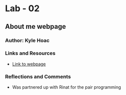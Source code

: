 # Lab - 02

## About me webpage

### Author: Kyle Hoac

### Links and Resources

- [Link to webpage](https://kylehoac.github.io/201d73-demo/)

### Reflections and Comments

- Was partnered up with Rinat for the pair programming
